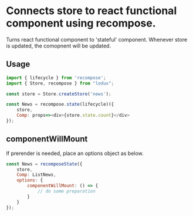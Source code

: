 # Connects store to react functional component using recompose.

Turns react functional component to 'stateful' component. Whenever store is updated, the comopnent will be updated. 


## Usage
```javascript
import { lifecycle } from 'recompose';
import { Store, recompose } from "lodux";

const store = Store.createStore('news');

const News = recompose.state(lifecycle)({
    store,
    Comp: props=><div>{store.state.count}</div>
});

```

## componentWillMount
If prerender is needed, place an options object as below.
```javascript
const News = recomposeState({
    store,
    Comp: ListNews,
    options: {
        componentWillMount: () => {
            // do some preparation
        }
    }
});
```
